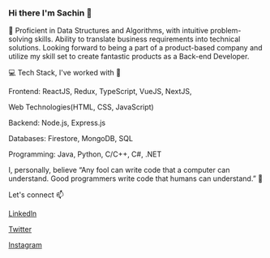 ### Hi there  I'm Sachin 👋

🔭 Proficient in Data Structures and Algorithms, with intuitive problem-solving skills. Ability to translate business requirements into technical solutions. Looking forward to being a part of a product-based company and utilize my skill set to create fantastic products as a Back-end Developer.

💻 Tech Stack, I've worked with 🧰

Frontend: ReactJS, Redux, TypeScript, VueJS, NextJS,

Web Technologies(HTML, CSS, JavaScript)

Backend: Node.js, Express.js

Databases: Firestore, MongoDB, SQL

Programming: Java, Python, C/C++, C#, .NET

I, personally, believe “Any fool can write code that a computer can understand. Good programmers write code that humans can understand.” 🤷

Let's connect 📫

[Linkedln ](https://www.linkedin.com/in/sachin6b808b36d0/)

[Twitter](https://twitter.com/sachinraj1367)

[Instagram](https://www.instagram.com/imsachinpaswan/)
